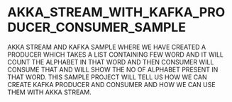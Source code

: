 # AKKA_STREAM_WITH_KAFKA_PRODUCER_CONSUMER_SAMPLE
AKKA STREAM AND KAFKA SAMPLE WHERE WE HAVE CREATED A PRODUCER WHICH TAKES A LIST CONTAINING FEW WORD AND IT WILL COUNT THE ALPHABET IN THAT WORD AND THEN CONSUMER WILL CONSUME THAT AND WILL SHOW THE NO OF ALPHABET PRESENT IN THAT WORD. THIS SAMPLE PROJECT WILL TELL US HOW WE CAN CREATE KAFKA PRODUCER AND CONSUMER AND HOW WE CAN USE THEM WITH AKKA STREAM.
